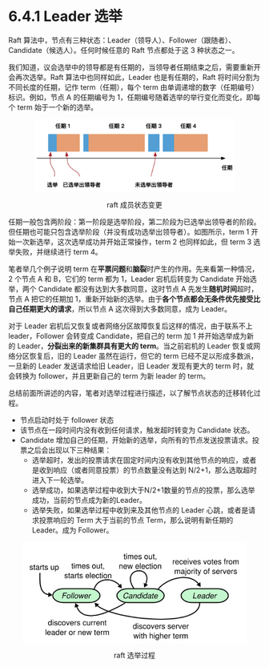 # 6.4.1 Leader 选举

Raft 算法中，节点有三种状态：Leader（领导人）、Follower（跟随者）、Candidate（候选人）。任何时候任意的 Raft 节点都处于这 3 种状态之一。

我们知道，议会选举中的领导都是有任期的，当领导者任期结束之后，需要重新开会再次选举。Raft 算法中也同样如此，Leader 也是有任期的，Raft 将时间分割为不同长度的任期，记作 term（任期），每个 term 由单调递增的数字（任期编号）标识。例如，节点 A 的任期编号为 1，任期编号随着选举的举行变化而变化，即每个 term 始于一个新的选举。

<div  align="center">
	<img src="../assets/raft-term.svg" width = "400"  align=center />
	<p>raft 成员状态变更</p>
</div>

任期一般包含两阶段：第一阶段是选举阶段，第二阶段为已选举出领导者的阶段。但任期也可能只包含选举阶段（并没有成功选举出领导者）。如图所示，term 1 开始一次新选举，这次选举成功并开始正常操作，term 2 也同样如此，但 term 3 选举失败，并继续进行 term 4。

笔者举几个例子说明 term 在**平票问题**和**脑裂**时产生的作用。先来看第一种情况，2 个节点 A 和 B，它们的 term 都为 1，Leader 宕机后转变为 Candidate 开始选举，两个 Candidate 都没有达到大多数同意，这时节点 A 先发生**随机时间**超时，节点 A 把它的任期加 1，重新开始新的选举。由于**各个节点都会无条件优先接受比自己任期更大的请求**，所以节点 A 这次得到大多数同意，成为 Leader。

对于 Leader 宕机后又恢复或者网络分区故障恢复后这样的情况，由于联系不上 leader，Follower 会转变成 Candidate，把自己的 term 加 1 并开始选举成为新的 Leader，**分裂出来的新集群具有更大的 term**。当之前宕机的 Leader 恢复或网络分区恢复后，旧的 Leader 虽然在运行，但它的 term 已经不足以形成多数派，一旦新的 Leader 发送请求给旧 Leader，旧 Leader 发现有更大的 term 时，就会转换为 follower，并且更新自己的 term 为新 leader 的 term。

总结前面所讲述的内容，笔者对选举过程进行描述，以了解节点状态的迁移转化过程。

- 节点启动时处于 follower 状态
- 该节点在一段时间内没有收到任何请求，触发超时转变为 Candidate 状态。
- Candidate 增加自己的任期，开始新的选举，向所有的节点发送投票请求。投票之后会出现以下三种结果：
	- 选举超时，发出的投票请求在固定时间内没有收到其他节点的响应，或者是收到响应（或者同意投票）的节点数量没有达到 N/2+1，那么选取超时进入下一轮选举。
	- 选举成功，如果选举过程中收到大于N/2+1数量的节点的投票，那么选举成功，当前的节点成为新的Leader。
	- 选举失败，如果选举过程中收到来及其他节点的 Leader 心跳，或者是请求投票响应的 Term 大于当前的节点 Term，那么说明有新任期的 Leader。成为 Follower。
<div  align="center">
	<img src="../assets/raft-role.png" width = "450"  align=center />
	<p>raft 选举过程</p>
</div>
